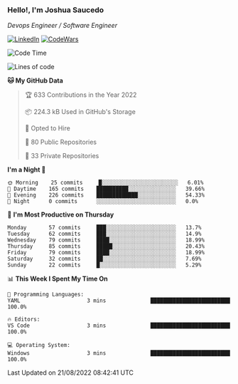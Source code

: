 ### Hello!, I'm Joshua Saucedo
*Devops Engineer / Software Engineer*  

[![LinkedIn](https://img.shields.io/badge/LinkedIn-0073b1?logo=linkedin&style=flat-square&logoColor=white)](https://www.linkedin.com/in/joshua-nathanael-saucedo-uriarte-bb0336169/)
[![CodeWars](https://www.codewars.com/users/joshuansu0897/badges/micro)](https://www.codewars.com/users/joshuansu0897)

<!--START_SECTION:waka-->
![Code Time](http://img.shields.io/badge/Code%20Time-216%20hrs%2054%20mins-blue)

![Lines of code](https://img.shields.io/badge/From%20Hello%20World%20I%27ve%20Written-2%20Million%20lines%20of%20code-blue)

**🐱 My GitHub Data** 

> 🏆 633 Contributions in the Year 2022
 > 
> 📦 224.3 kB Used in GitHub's Storage 
 > 
> 💼 Opted to Hire
 > 
> 📜 80 Public Repositories 
 > 
> 🔑 33 Private Repositories  
 > 
**I'm a Night 🦉** 

```text
🌞 Morning    25 commits     █░░░░░░░░░░░░░░░░░░░░░░░░   6.01% 
🌆 Daytime    165 commits    ██████████░░░░░░░░░░░░░░░   39.66% 
🌃 Evening    226 commits    █████████████░░░░░░░░░░░░   54.33% 
🌙 Night      0 commits      ░░░░░░░░░░░░░░░░░░░░░░░░░   0.0%

```
📅 **I'm Most Productive on Thursday** 

```text
Monday       57 commits     ███░░░░░░░░░░░░░░░░░░░░░░   13.7% 
Tuesday      62 commits     ███░░░░░░░░░░░░░░░░░░░░░░   14.9% 
Wednesday    79 commits     ████░░░░░░░░░░░░░░░░░░░░░   18.99% 
Thursday     85 commits     █████░░░░░░░░░░░░░░░░░░░░   20.43% 
Friday       79 commits     ████░░░░░░░░░░░░░░░░░░░░░   18.99% 
Saturday     32 commits     ██░░░░░░░░░░░░░░░░░░░░░░░   7.69% 
Sunday       22 commits     █░░░░░░░░░░░░░░░░░░░░░░░░   5.29%

```


📊 **This Week I Spent My Time On** 

```text
💬 Programming Languages: 
YAML                     3 mins              █████████████████████████   100.0%

🔥 Editors: 
VS Code                  3 mins              █████████████████████████   100.0%

💻 Operating System: 
Windows                  3 mins              █████████████████████████   100.0%

```


 Last Updated on 21/08/2022 08:42:41 UTC
<!--END_SECTION:waka-->
